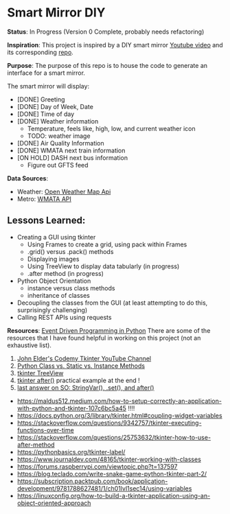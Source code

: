 # Smart Mirror DIY

**Status**: In Progress (Version 0 Complete, probably needs refactoring)

**Inspiration**: This project is inspired by a DIY smart mirror [Youtube video](https://www.youtube.com/watch?v=fkVBAcvbrjU&list=WL&index=10&t=2s) and its corresponding [repo](https://github.com/HackerShackOfficial/Smart-Mirror).

**Purpose**: The purpose of this repo is to house the code to generate an interface for a smart mirror.

The smart mirror will display:
- [DONE] Greeting
- [DONE] Day of Week, Date
- [DONE] Time of day
- [DONE] Weather information
  - Temperature, feels like, high, low, and current weather icon
  - TODO: weather image
- [DONE] Air Quality Information
- [DONE] WMATA next train information
- [ON HOLD] DASH next bus information
  - Figure out GFTS feed

**Data Sources**:
- Weather: [Open Weather Map Api](https://openweathermap.org/api)
- Metro: [WMATA API](https://developer.wmata.com/)

## Lessons Learned:
- Creating a GUI using tkinter
  - Using Frames to create a grid, using pack within Frames
  - .grid() versus .pack() methods
  - Displaying images
  - Using TreeView to display data tabularly (in progress)
  - .after method (in progress)
- Python Object Orientation
  - instance versus class methods
  - inheritance of classes
- Decoupling the classes from the GUI (at least attempting to do this, surprisingly challenging)
- Calling REST APIs using requests

**Resources**:
[Event Driven Programming in Python](https://odsc.medium.com/decoupling-complex-systems-with-event-driven-python-programming-d67092d45939)
There are some of the resources that I have found helpful in working on this project (not an exhaustive list).
1. [John Elder's Codemy Tkinter YouTube Channel](https://www.youtube.com/watch?v=yQSEXcf6s2I&list=PLCC34OHNcOtoC6GglhF3ncJ5rLwQrLGnV&index=2)
2. [Python Class vs. Static vs. Instance Methods](https://pynative.com/python-class-method-vs-static-method-vs-instance-method/)
3. [tkinter TreeView](https://www.pythontutorial.net/tkinter/tkinter-treeview/)
4. [tkinter after()](https://stackoverflow.com/questions/44085554/how-to-use-the-after-method-to-make-a-callback-run-periodically) practical example at the end !
5. [last answer on SO: StringVar(), .set(), and after()](https://stackoverflow.com/questions/459083/how-do-you-run-your-own-code-alongside-tkinters-event-loop)
- https://maldus512.medium.com/how-to-setup-correctly-an-application-with-python-and-tkinter-107c6bc5a45 !!!!
- https://docs.python.org/3/library/tkinter.html#coupling-widget-variables
- https://stackoverflow.com/questions/9342757/tkinter-executing-functions-over-time
- https://stackoverflow.com/questions/25753632/tkinter-how-to-use-after-method
- https://pythonbasics.org/tkinter-label/
- https://www.journaldev.com/48165/tkinter-working-with-classes
- https://forums.raspberrypi.com/viewtopic.php?t=137597
- https://blog.teclado.com/write-snake-game-python-tkinter-part-2/
- https://subscription.packtpub.com/book/application-development/9781788627481/1/ch01lvl1sec14/using-variables
- https://linuxconfig.org/how-to-build-a-tkinter-application-using-an-object-oriented-approach
